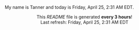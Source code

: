 My name is Tanner and today is Friday, April 25, 2:31 AM EDT.

<p align="center">This <i>README</i> file is generated <b>every 3 hours</b>!</br>Last refresh: Friday, April 25, 2:31 AM EDT<br /></p>
